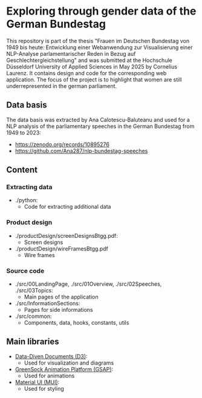 # Exploring through gender data of the German Bundestag

This repository is part of the thesis "Frauen im Deutschen Bundestag von 1949 bis heute: Entwicklung einer Webanwendung zur Visualisierung einer NLP-Analyse parlamentarischer Reden in Bezug auf Geschlechtergleichstellung" and was submitted at the Hochschule Düsseldorf University of Applied Sciences in May 2025 by Cornelius Laurenz. It contains design and code for the corresponding web application. The focus of the project is to highlight that women are still underrepresented in the german parliament.

## Data basis

The data basis was extracted by Ana Calotescu-Baluteanu and used for a NLP analysis of the parliamentary speeches in the German Bundestag from 1949 to 2023:

- https://zenodo.org/records/10895276
- https://github.com/Ana287/nlp-bundestag-speeches

## Content

### Extracting data

- ./python:
  - Code for extracting additional data

### Product design

- ./productDesign/screenDesignsBtgg.pdf:
  - Screen designs
- ./productDesign/wireFramesBtgg.pdf
  - Wire frames

### Source code

- ./src/00LandingPage, ./src/01Overview, ./src/02Speeches, ./src/03Topics:
  - Main pages of the application
- ./src/InformationSections:
  - Pages for side informations
- ./src/common:
  - Components, data, hooks, constants, utils

## Main libraries

- [Data-Diven Documents (D3)](https://github.com/d3/d3):
  - Used for visualization and diagrams
- [GreenSock Animation Platform (GSAP)](https://github.com/greensock/GSAP):
  - Used for animations
- [Material UI (MUI)](https://github.com/mui/material-ui):
  - Used for styling
